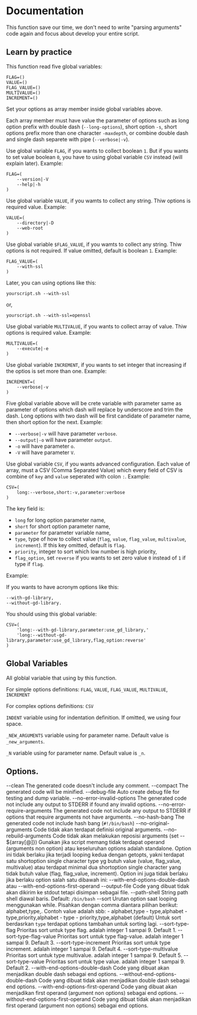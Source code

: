 # Documentation

This function save our time, we don't need to write "parsing arguments" code
again and focus about develop your entire script.

## Learn by practice

This function read five global variables:

```
FLAG=()
VALUE=()
FLAG_VALUE=()
MULTIVALUE=()
INCREMENT=()
```

Set your options as array member inside global variables above.

Each array member must have value the parameter of options such as long option
prefix with double dash (`--long-options`), short option `-s`, short options
prefix more than one character `-maxdepth`, or combine double dash and single
dash separete with pipe (`--verbose|-v`).

Use global variable `FLAG`, if you wants to collect boolean `1`. But if you
wants to set value boolean `0`, you have to using global variable `CSV` instead
(will explain later). Example:

```
FLAG=(
    --version|-V
    --help|-h
)
```

Use global variable `VALUE`, if you wamts to collect any string. Thiw options
is required value. Example:

```
VALUE=(
    --directory|-D
    --web-root
)
```

Use global variable `$FLAG_VALUE`, if you wamts to collect any string. Thiw
options is not required. If value omitted, default is boolean `1`. Example:

```
FLAG_VALUE=(
    --with-ssl
)
```

Later, you can using options like this:

```
yourscript.sh --with-ssl
```

or,

```
yourscript.sh --with-ssl=openssl
```

Use global variable `MULTIVALUE`, if you wants to collect array of value. Thiw
options is required value. Example:

```
MULTIVALUE=(
    --execute|-e
)
```

Use global variable `INCREMENT`, if you wants to set integer that increasing if
the optios is set more than one. Example:

```
INCREMENT=(
    --verbose|-v
)
```

Five global variable above will be crete variable with parameter same as
parameter of options which dash will replace by underscore and trim the dash.
Long options with two dash will be first candidate of parameter name, then short
option for the next.  Example:

- `--verbose|-v` will have parameter `verbose`.
- `--output|-o` will have parameter `output`.
- `-o` will have parameter `o`.
- `-V` will have parameter `V`.

Use global variable `CSV`, if you wants advanced configuration. Each value of
array, must a CSV (Comma Separated Value) which every field of CSV is combine of
`key` and `value` seperated with colon `:`. Example:

```
CSV=(
    long:--verbose,short:-v,parameter:verbose
)
```

The key field is:
- `long` for long option parameter name,
- `short` for short option parameter name,
- `parameter` for parameter variable name,
- `type`, type of how to collect value (`flag`, `value`, `flag_value`,
  `multivalue`, `increment`). If this key omitted, default is `flag`.
- `priority`, integer to sort which low number is high priority,
- `flag_option`, set `reverse` if you wants to set zero value `0` instead of `1`
  if type if `flag`.

Example:

If you wants to have acronym options like this:

```
--with-gd-library,
--without-gd-library.
```

You should using this global variable:

```
CSV=(
    'long:--with-gd-library,parameter:use_gd_library,'
    'long:--without-gd-library,parameter:use_gd_library,flag_option:reverse'
)
```

## Global Variables

All globlal variable that using by this function.

For simple options definitions: `FLAG`, `VALUE`, `FLAG_VALUE`, `MULTIVALUE`, `INCREMENT`

For complex options definitions: `CSV`

`INDENT` variable using for indentation definition. If omitted, we using four space.

`_NEW_ARGUMENTS` variable using for parameter name. Default value is `_new_arguments`.

`_N` variable using for parameter name. Default value is `_n`.

## Options.

--clean
    The generated code doesn't include any comment.
--compact
    The generated code will be minified.
--debug-file <n>
    Auto create debug file for testing and dump variable.
--no-error-invalid-options
    The generated code not include any output to STDERR if found any invalid options.
--no-error-require-arguments
    The generated code not include any output to STDERR if options that require arguments not have arguments.
--no-hash-bang
    The generated code not include hash bang (`#!/bin/bash`)
--no-original-arguments
    Code tidak akan terdapat definisi original arguments.
--no-rebuild-arguments
    Code tidak akan melakukan reposisi arguments (set -- ${array[@]})
    Gunakan jika script memang tidak terdapat operand (arguments non option)
    atau keseluruhan options adalah standalone.
    Option ini tidak berlaku jika terjadi looping kedua dengan getopts, yakni
    terdapat satu shortoption single character type yg butuh value (value,
    flag_value, multivalue) atau terdapat minimal dua shortoption single
    character yang tidak butuh value (flag, flag_value, increment).
    Option ini juga tidak berlaku jika berlaku option salah satu dibawah ini:
    --with-end-options-double-dash atau --with-end-options-first-operand
--output-file <n>
    Code yang dibuat tidak akan dikirim ke stdout tetapi disimpan sebagai
    file.
--path-shell <n>
    String path shell diawal baris. Default: `/bin/bash`
--sort <n>
    Urutan option saat looping menggunakan while. Pisahkan dengan comma
    diantara pilihan berikut: alphabet,type,.
    Contoh value adalah sbb:
    - alphabet,type
    - type,alphabet
    - type,priority,alphabet
    - type
    - priority,type,alphabet (default)
    Untuk sort berdasrkan `type` terdapat options tambahan untuk sorting lagi.
--sort-type-flag <n>
    Prioritas sort untuk type flag.
    <n> adalah integer 1 sampai 9. Default 1.
--sort-type-flag-value <n>
    Prioritas sort untuk type flag-value.
    <n> adalah integer 1 sampai 9. Default 3.
--sort-type-increment <n>
    Prioritas sort untuk type increment.
    <n> adalah integer 1 sampai 9. Default 4.
--sort-type-multivalue <n>
    Prioritas sort untuk type multivalue.
    <n> adalah integer 1 sampai 9. Default 5.
--sort-type-value <n>
    Prioritas sort untuk type value.
    <n> adalah integer 1 sampai 9. Default 2.
--with-end-options-double-dash
    Code yang dibuat akan menjadikan double dash sebagai end options.
--without-end-options-double-dash
    Code yang dibuat tidak akan menjadikan double dash sebagai end options.
--with-end-options-first-operand
    Code yang dibuat akan menjadikan first operand (argument non options)
    sebagai end options.
--without-end-options-first-operand
    Code yang dibuat tidak akan menjadikan first operand
    (argument non options) sebagai end options.
